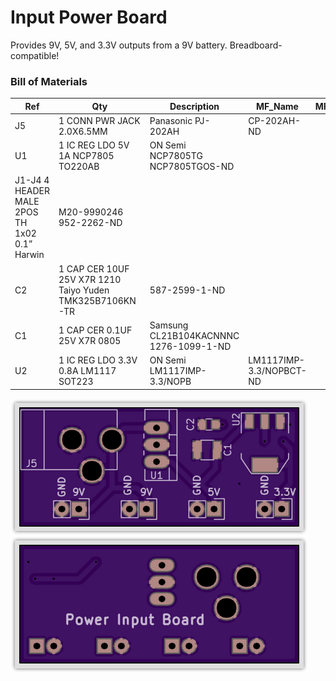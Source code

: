 # Input Power Board

Provides 9V, 5V, and 3.3V outputs from a 9V battery. Breadboard-compatible!

### Bill of Materials

|Ref|Qty|Description|MF_Name|MF_PN|Digikey|
|---|---|-----------|-------|-----|-------|
|J5|1 CONN PWR JACK 2.0X6.5MM| Panasonic PJ-202AH|CP-202AH-ND|
|U1|1 IC REG LDO 5V 1A NCP7805 TO220AB|ON Semi NCP7805TG NCP7805TGOS-ND|
|J1-J4 4 HEADER MALE 2POS TH 1x02 0.1” Harwin|M20-9990246 952-2262-ND|
|C2|1 CAP CER 10UF 25V X7R 1210 Taiyo Yuden TMK325B7106KN-TR|587-2599-1-ND|
|C1|1 CAP CER 0.1UF 25V X7R 0805|Samsung CL21B104KACNNNC 1276-1099-1-ND|
|U2|1 IC REG LDO 3.3V 0.8A LM1117 SOT223|ON Semi LM1117IMP-3.3/NOPB|LM1117IMP-3.3/NOPBCT-ND|

<img src="oshpreview.png">
